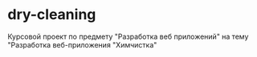 # dry-cleaning
Курсовой проект по предмету "Разработка веб приложений" на тему "Разработка веб-приложения "Химчистка"
